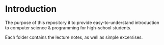 # Introduction

The purpose of this repository it to provide easy-to-understand introduction to computer science & programming for high-school students.

Each folder contains the lecture notes, as well as simple excersises.